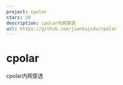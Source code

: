 ```yaml
---
project: cpolar
stars: 20
description: cpolar内网穿透
url: https://github.com/jiankujidu/cpolar
---
```


cpolar
======

cpolar内网穿透
